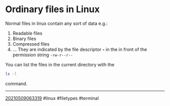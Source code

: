 # Ordinary files in Linux
Normal files in linux contain any sort of data e.g.:
1. Readable files
1. Binary files
1. Compressed files 
1. ...
They are indicated by the file descriptor **-** in the in front of the permission string `-rw-r--r--`

You can list the files in the current directory with the 
```sh
ls -l
```

command.



----
[20210509063319](https://github.com/Miluba/Zettelkasten/blob/0d04c6346387273fff651b920754d77044ab0d9b/20210509063319)
#linux #filetypes #terminal 
